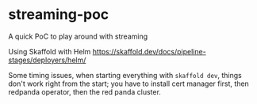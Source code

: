 # streaming-poc
A quick PoC to play around with streaming

Using Skaffold with Helm
https://skaffold.dev/docs/pipeline-stages/deployers/helm/

Some timing issues, when starting everything with `skaffold dev`, things don't work right from the start; you have to install cert manager first, then redpanda operator, then the red panda cluster.